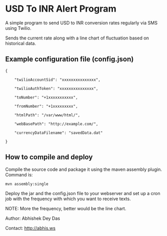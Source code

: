 USD To INR Alert Program
========================

A simple program to send USD to INR conversion rates regularly via SMS using Twilio.

Sends the current rate along with a line chart of fluctuation based on historical data.


Example configuration file (config.json)
-----------------------------------------

	{

    	"twilioAccountSid": "xxxxxxxxxxxxxxx",
    
    	"twilioAuthToken": "xxxxxxxxxxxxxxx",
    
    	"toNumber": "+1xxxxxxxxxxx",
    
    	"fromNumber": "+1xxxxxxxxx",
    
    	"htmlPath": "/var/www/html/",
    
    	"webBasePath": "http://example.com/",
    
    	"currencyDataFilename": "savedData.dat"
    
	}
	

How to compile and deploy
-------------------------

Compile the source code and package it using the maven assembly plugin. Command is:

	mvn assembly:single
	
Deploy the jar and the config.json file to your webserver and set up a cron job with the frequency 
with which you want to receive texts.

NOTE: More the frequency, better would be the line chart.



Author: Abhishek Dey Das

Contact: http://abhis.ws